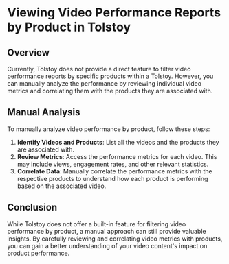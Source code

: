 # Viewing Video Performance Reports by Product in Tolstoy

## Overview
Currently, Tolstoy does not provide a direct feature to filter video performance reports by specific products within a Tolstoy. However, you can manually analyze the performance by reviewing individual video metrics and correlating them with the products they are associated with.

## Manual Analysis
To manually analyze video performance by product, follow these steps:

1. **Identify Videos and Products**: List all the videos and the products they are associated with.
2. **Review Metrics**: Access the performance metrics for each video. This may include views, engagement rates, and other relevant statistics.
3. **Correlate Data**: Manually correlate the performance metrics with the respective products to understand how each product is performing based on the associated video.

## Conclusion
While Tolstoy does not offer a built-in feature for filtering video performance by product, a manual approach can still provide valuable insights. By carefully reviewing and correlating video metrics with products, you can gain a better understanding of your video content's impact on product performance.